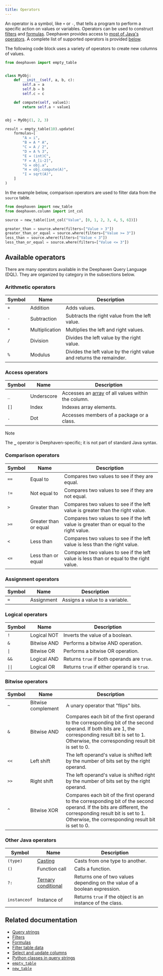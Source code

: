 ```yaml
---
title: Operators
---
```


An operator is a symbol, like `+` or `-`, that tells a program to perform a specific action on values or variables. Operators can be used to construct [filters](./filters.md) and [formulas](./formulas.md). Deephaven provides access to [most of Java's operators](https://docs.oracle.com/javase/tutorial/java/nutsandbolts/operators.html). A complete list of supported operators is provided [below](#available-operators).

The following code block uses a variety of operators to create new columns of values.

```python
from deephaven import empty_table


class MyObj:
    def __init__(self, a, b, c):
        self.a = a
        self.b = b
        self.c = c

    def compute(self, value1):
        return self.a + value1


obj = MyObj(1, 2, 3)

result = empty_table(10).update(
    formulas=[
        "A = i",
        "B = A * A",
        "C = A / 2",
        "D = A % 3",
        "E = (int)C",
        "F = A_[i-2]",
        "G = obj.a",
        "H = obj.compute(A)",
        "I = sqrt(A)",
    ]
)
```

In the example below, comparison operators are used to filter data from the `source` table.

```python order=source,greater_than,greater_than_or_equal,less_than,less_than_or_equal
from deephaven import new_table
from deephaven.column import int_col

source = new_table([int_col("Value", [0, 1, 2, 3, 4, 5, 6])])

greater_than = source.where(filters=["Value > 3"])
greater_than_or_equal = source.where(filters=["Value >= 3"])
less_than = source.where(filters=["Value < 3"])
less_than_or_equal = source.where(filters=["Value <= 3"])
```

## Available operators

There are many operators available in the Deephaven Query Language (DQL). They are organized by category in the subsections below.

### Arithmetic operators

| Symbol | Name           | Description                                                          |
| ------ | -------------- | -------------------------------------------------------------------- |
| `+`    | Addition       | Adds values.                                                         |
| `-`    | Subtraction    | Subtracts the right value from the left value.                       |
| `*`    | Multiplication | Multiplies the left and right values.                                |
| `/`    | Division       | Divides the left value by the right value.                           |
| `%`    | Modulus        | Divides the left value by the right value and returns the remainder. |

### Access operators

| Symbol | Name       | Description                                                                 |
| ------ | ---------- | --------------------------------------------------------------------------- |
| `_`    | Underscore | Accesses an [array](./work-with-arrays.md) of all values within the column. |
| `[]`   | Index      | Indexes array elements.                                                     |
| `.`    | Dot        | Accesses members of a package or a class.                                   |

> [!NOTE]
> The [`_`](./query-string-overview.md#arrays) operator is Deephaven-specific; it is not part of standard Java syntax.

### Comparison operators

| Symbol | Name                  | Description                                                                               |
| ------ | --------------------- | ----------------------------------------------------------------------------------------- |
| `==`   | Equal to              | Compares two values to see if they are equal.                                             |
| `!=`   | Not equal to          | Compares two values to see if they are not equal.                                         |
| `>`    | Greater than          | Compares two values to see if the left value is greater than the right value.             |
| `>=`   | Greater than or equal | Compares two values to see if the left value is greater than or equal to the right value. |
| `<`    | Less than             | Compares two values to see if the left value is less than the right value.                |
| `<=`   | Less than or equal    | Compares two values to see if the left value is less than or equal to the right value.    |

### Assignment operators

| Symbol | Name       | Description                    |
| ------ | ---------- | ------------------------------ |
| `=`    | Assignment | Assigns a value to a variable. |

### Logical operators

| Symbol            | Name        | Description                                 |
| ----------------- | ----------- | ------------------------------------------- |
| `!`               | Logical NOT | Inverts the value of a boolean.             |
| `&`               | Bitwise AND | Performs a bitwise AND operation.           |
| <code>\|</code>   | Bitwise OR  | Performs a bitwise OR operation.            |
| `&&`              | Logical AND | Returns `true` if both operands are `true`. |
| <code>\|\|</code> | Logical OR  | Returns `true` if either operand is `true`. |

### Bitwise operators

| Symbol | Name               | Description                                                                                                                                                                                                      |
| ------ | ------------------ | ---------------------------------------------------------------------------------------------------------------------------------------------------------------------------------------------------------------- |
| `~`    | Bitwise complement | A unary operator that "flips" bits.                                                                                                                                                                              |
| `&`    | Bitwise AND        | Compares each bit of the first operand to the corresponding bit of the second operand. If both bits are 1, the corresponding result bit is set to 1. Otherwise, the corresponding result bit is set to 0.        |
| `<<`   | Left shift         | The left operand's value is shifted left by the number of bits set by the right operand.                                                                                                                         |
| `>>`   | Right shift        | The left operand's value is shifted right by the number of bits set by the right operand.                                                                                                                        |
| `^`    | Bitwise XOR        | Compares each bit of the first operand to the corresponding bit of the second operand. If the bits are different, the corresponding result bit is set to 1. Otherwise, the corresponding result bit is set to 0. |

### Other Java operators

| Symbol       | Name                                          | Description                                                               |
| ------------ | --------------------------------------------- | ------------------------------------------------------------------------- |
| `(type)`     | [Casting](./casting.md)                       | Casts from one type to another.                                           |
| `()`         | Function call                                 | Calls a function.                                                         |
| `?:`         | [Ternary conditional](./ternary-if-how-to.md) | Returns one of two values depending on the value of a boolean expression. |
| `instanceof` | Instance of                                   | Returns `true` if the object is an instance of the class.                 |

## Related documentation

- [Query strings](./query-string-overview.md)
- [Filters](./filters.md)
- [Formulas](./formulas.md)
- [Filter table data](./use-filters.md)
- [Select and update columns](./use-select-view-update.md)
- [Python classes in query strings](./python-classes.md)
- [`empty_table`](../reference/table-operations/create/emptyTable.md)
- [`new_table`](../reference/table-operations/create/newTable.md)
